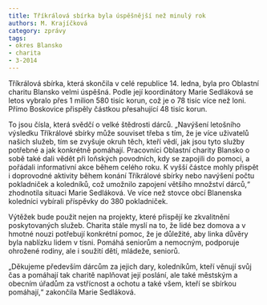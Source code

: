 ```yaml
---
title: Tříkrálová sbírka byla úspěšnější než minulý rok
authors: M. Krajíčková
category: zprávy
tags:
- okres Blansko
- charita
- 3-2014
---
```


Tříkrálová sbírka, která skončila v celé republice 14. ledna, byla pro Oblastní charitu Blansko velmi úspěšná. Podle její koordinátory Marie Sedláková se letos vybralo přes 1 milion 580 tisíc korun, což je o 78 tisíc více než loni. Přímo Boskovice přispěly částkou přesahující 48 tisíc korun.

To jsou čísla, která svědčí o velké štědrosti dárců. „Navýšení letošního výsledku Tříkrálové sbírky může souviset třeba s tím, že je více uživatelů našich služeb, tím se zvyšuje okruh těch, kteří vědí, jak jsou tyto služby potřebné a jak konkrétně pomáhají. Pracovníci Oblastní charity Blansko o sobě také dali vědět při loňských povodních, kdy se zapojili do pomoci, a pořádali informativní akce během celého roku. K vyšší částce mohly přispět i doprovodné aktivity během konání Tříkrálové sbírky nebo navýšení počtu pokladniček a koledníků, což umožnilo zapojení většího množství dárců,“ zhodnotila situaci Marie Sedláková. Ve více než stovce obcí Blanenska koledníci vybírali příspěvky do 380 pokladniček.

Výtěžek bude použit nejen na projekty, které přispějí ke zkvalitnění poskytovaných služeb. Charita stále myslí na to, že lidé bez domova a v hmotné nouzi potřebují konkrétní pomoc, že je důležité, aby linka důvěry byla nablízku lidem v tísni. Pomáhá seniorům a nemocným, podporuje ohrožené rodiny, ale i soužití dětí, mládeže, seniorů.

„Děkujeme především dárcům za jejich dary, koledníkům, kteří věnují svůj čas a pomáhají tak charitě naplňovat její poslání, ale také městským a obecním úřadům za vstřícnost a ochotu a také všem, kteří se sbírkou pomáhají,“ zakončila Marie Sedláková.